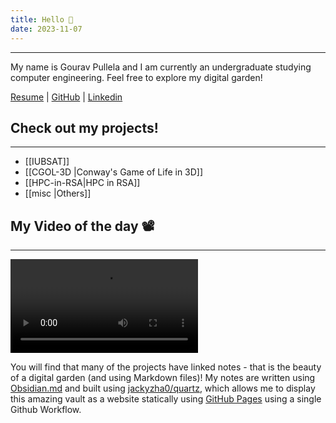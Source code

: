 ```yaml
---
title: Hello 👋
date: 2023-11-07
---
```

---
My name is Gourav Pullela and I am currently an undergraduate studying computer engineering.  Feel free to explore my digital garden!

<a target="_blank" href="./assets/Resume/Gourav-Pullela-Resume.pdf">Resume</a> | [GitHub](https://github.com/gpullela) | [Linkedin](https://www.linkedin.com/in/gourav-pullela/)
## Check out my projects!  
---
- [[IUBSAT]]
- [[CGOL-3D |Conway's Game of Life in 3D]]
- [[HPC-in-RSA|HPC in RSA]]
- [[misc |Others]]

## My Video of the day 📽️  
---
<video src="https://www.youtube.com/watch?v=QQ2QOPWZKVc&t=391s" controls="controls" style="max-width: 730px;"></video>

You will find that many of the projects have linked notes - that is the beauty of a digital garden (and using Markdown files)!  My notes are written using [Obsidian.md](https://obsidian.md/) and built using [jackyzha0/quartz](https://quartz.jzhao.xyz/), which allows me to display this amazing vault as a website statically using [GitHub Pages](https://pages.github.com/) using a single Github Workflow.  



